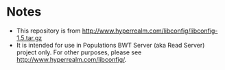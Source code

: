 # Notes

- This repository is from http://www.hyperrealm.com/libconfig/libconfig-1.5.tar.gz
- It is intended for use in Populations BWT Server (aka Read Server) project only. For other purposes, please see http://www.hyperrealm.com/libconfig/.
